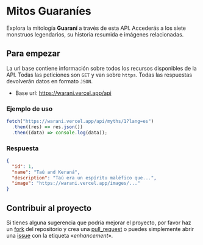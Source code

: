 # Mitos Guaraníes

Explora la mitología **Guaraní** a través de esta API. Accederás a los siete monstruos legendarios, su historia resumida e imágenes relacionadas.

## Para empezar

La url base contiene información sobre todos los recursos disponibles de la API. Todas las peticiones son `GET` y van sobre `https`. Todas las respuestas devolverán datos en formato `JSON`.

- Base url: https://warani.vercel.app/api

### Ejemplo de uso

```js
fetch("https://warani.vercel.app/api/myths/1?lang=es")
  .then((res) => res.json())
  .then((data) => console.log(data));
```

### Respuesta

```json
{
  "id": 1,
  "name": "Taú and Keraná",
  "description": "Taú era un espíritu maléfico que...",
  "image": "https://warani.vercel.app/images/..."
}
```

## Contribuir al proyecto

Si tienes alguna sugerencia que podría mejorar el proyecto, por favor haz un [fork] del repositorio y crea una [pull_request] o puedes simplemente abrir una [issue] con la etiqueta «_enhancement_».

[fork]: https://github.com/emrocode/guarani-myths-api/fork
[pull_request]: https://github.com/emrocode/guarani-myths-api/pulls
[issue]: https://github.com/emrocode/guarani-myths-api/issues
